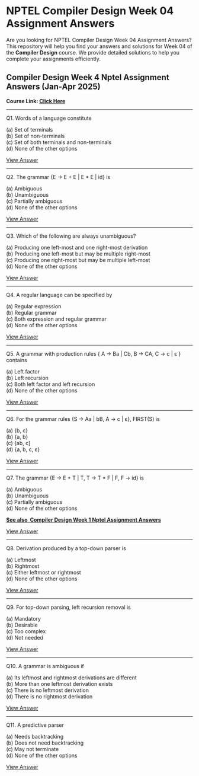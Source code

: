 # NPTEL Compiler Design Week 04 Assignment Answers

Are you looking for NPTEL Compiler Design Week 04 Assignment Answers? This repository will help you find your answers and solutions for Week 04 of the **Compiler Design** course. We provide detailed solutions to help you complete your assignments efficiently.

## Compiler Design Week 4 Nptel Assignment Answers (Jan-Apr 2025)

**Course Link: [**Click Here**](https://onlinecourses.nptel.ac.in/noc25_cs13/course)**

***

Q1. Words of a language constitute

(a) Set of terminals\
(b) Set of non-terminals\
(c) Set of both terminals and non-terminals\
(d) None of the other options

[View Answer](https://my.progiez.com/courses/compiler-design-nptel-assignment-answers/)

***

Q2. The grammar {E → E + E | E \* E | id} is

(a) Ambiguous\
(b) Unambiguous\
(c) Partially ambiguous\
(d) None of the other options

[View Answer](https://my.progiez.com/courses/compiler-design-nptel-assignment-answers/)

***

Q3. Which of the following are always unambiguous?

(a) Producing one left-most and one right-most derivation\
(b) Producing one left-most but may be multiple right-most\
(c) Producing one right-most but may be multiple left-most\
(d) None of the other options

[View Answer](https://my.progiez.com/courses/compiler-design-nptel-assignment-answers/)

***

Q4. A regular language can be specified by

(a) Regular expression\
(b) Regular grammar\
(c) Both expression and regular grammar\
(d) None of the other options

[View Answer](https://my.progiez.com/courses/compiler-design-nptel-assignment-answers/)

***

Q5. A grammar with production rules { A → Ba | Cb, B → CA, C → c | ε } contains

(a) Left factor\
(b) Left recursion\
(c) Both left factor and left recursion\
(d) None of the other options

[View Answer](https://my.progiez.com/courses/compiler-design-nptel-assignment-answers/)

***

Q6. For the grammar rules {S → Aa | bB, A → c | ε}, FIRST(S) is

(a) {b, c}\
(b) {a, b}\
(c) {ab, c}\
(d) {a, b, c, ε}

[View Answer](https://my.progiez.com/courses/compiler-design-nptel-assignment-answers/)

***

Q7. The grammar {E → E + T | T, T → T \* F | F, F → id} is

(a) Ambiguous\
(b) Unambiguous\
(c) Partially ambiguous\
(d) None of the other options

[****See also**  **Compiler Design Week 1 Nptel Assignment Answers****](https://progiez.com/compiler-design-week-1-nptel-assignment-answers)

[View Answer](https://my.progiez.com/courses/compiler-design-nptel-assignment-answers/)

***

Q8. Derivation produced by a top-down parser is

(a) Leftmost\
(b) Rightmost\
(c) Either leftmost or rightmost\
(d) None of the other options

[View Answer](https://my.progiez.com/courses/compiler-design-nptel-assignment-answers/)

***

Q9. For top-down parsing, left recursion removal is

(a) Mandatory\
(b) Desirable\
(c) Too complex\
(d) Not needed

[View Answer](https://my.progiez.com/courses/compiler-design-nptel-assignment-answers/)

***

Q10. A grammar is ambiguous if

(a) Its leftmost and rightmost derivations are different\
(b) More than one leftmost derivation exists\
(c) There is no leftmost derivation\
(d) There is no rightmost derivation

[View Answer](https://my.progiez.com/courses/compiler-design-nptel-assignment-answers/)

***

Q11. A predictive parser

(a) Needs backtracking\
(b) Does not need backtracking\
(c) May not terminate\
(d) None of the other options

[View Answer](https://my.progiez.com/courses/compiler-design-nptel-assignment-answers/)
